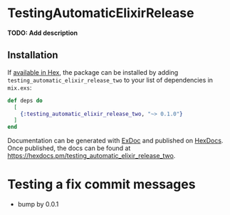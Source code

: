 # TestingAutomaticElixirRelease

**TODO: Add description**

## Installation

If [available in Hex](https://hex.pm/docs/publish), the package can be installed
by adding `testing_automatic_elixir_release_two` to your list of dependencies in `mix.exs`:

```elixir
def deps do
  [
    {:testing_automatic_elixir_release_two, "~> 0.1.0"}
  ]
end
```

Documentation can be generated with [ExDoc](https://github.com/elixir-lang/ex_doc)
and published on [HexDocs](https://hexdocs.pm). Once published, the docs can
be found at <https://hexdocs.pm/testing_automatic_elixir_release_two>.


# Testing a fix commit messages
- bump by 0.0.1

